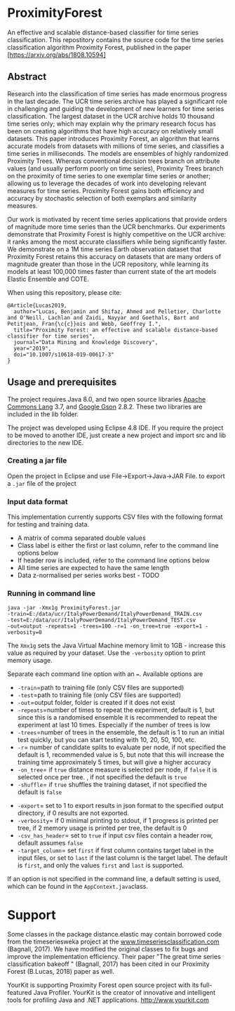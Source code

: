 

# ProximityForest
An effective and scalable distance-based classifier for time series classification. This repostitory contains the source code for the time series classification algorithm Proximity Forest, published in the paper [https://arxiv.org/abs/1808.10594]

## Abstract 
Research into the classification of time series has made enormous
progress in the last decade. The UCR time series archive has played a significant
role in challenging and guiding the development of new learners for time
series classification. The largest dataset in the UCR archive holds 10 thousand
time series only; which may explain why the primary research focus has been
on creating algorithms that have high accuracy on relatively small datasets.
This paper introduces Proximity Forest, an algorithm that learns accurate
models from datasets with millions of time series, and classifies a time series in
milliseconds. The models are ensembles of highly randomized Proximity Trees.
Whereas conventional decision trees branch on attribute values (and usually
perform poorly on time series), Proximity Trees branch on the proximity of
time series to one exemplar time series or another; allowing us to leverage
the decades of work into developing relevant measures for time series. Proximity
Forest gains both efficiency and accuracy by stochastic selection of both
exemplars and similarity measures.

Our work is motivated by recent time series applications that provide orders
of magnitude more time series than the UCR benchmarks. Our experiments
demonstrate that Proximity Forest is highly competitive on the UCR archive:
it ranks among the most accurate classifiers while being significantly faster.
We demonstrate on a 1M time series Earth observation dataset that Proximity
Forest retains this accuracy on datasets that are many orders of magnitude
greater than those in the UCR repository, while learning its models at least
100,000 times faster than current state of the art models Elastic Ensemble and
COTE.

When using this repository, please cite:
```
@Article{Lucas2019,
  author="Lucas, Benjamin and Shifaz, Ahmed and Pelletier, Charlotte and O'Neill, Lachlan and Zaidi, Nayyar and Goethals, Bart and Petitjean, Fran{\c{c}}ois and Webb, Geoffrey I.",
  title="Proximity Forest: an effective and scalable distance-based classifier for time series",
  journal="Data Mining and Knowledge Discovery",
  year="2019",
  doi="10.1007/s10618-019-00617-3"
}

```

## Usage and prerequisites

The project requires Java 8.0, and two open source libraries [Apache Commons Lang](https://commons.apache.org/proper/commons-lang/) 3.7, and [Google Gson](https://github.com/google/gson) 2.8.2. These two libraries are included in the lib folder.

The project was developed using Eclipse 4.8 IDE. If you require the project to be moved to another IDE, just create a new project and import src and lib directories to the new IDE.

###  Creating a jar file

Open the project in Eclipse and use File->Export->Java->JAR File. to export a `.jar` file of the project

### Input data format
This implementation currently supports CSV files with the following format for testing and training data. 

 - A matrix of comma separated double values
 - Class label is either the first or last column, refer to the command line options below
 - If header row is included, refer to the command line options below
 - All time series are expected to have the same length 
 - Data z-normalised per series works best  - TODO

### Running in command line 
```
java -jar -Xmx1g ProximityForest.jar 
-train=E:/data/ucr/ItalyPowerDemand/ItalyPowerDemand_TRAIN.csv 
-test=E:/data/ucr/ItalyPowerDemand/ItalyPowerDemand_TEST.csv 
-out=output -repeats=1 -trees=100 -r=1 -on_tree=true -export=1 -verbosity=0
```
The `Xmx1g` sets the Java Virtual Machine memory limit to 1GB - increase this value as required by your dataset. Use the `-verbosity` option to print memory usage.

Separate each command line option with an `=`. Available options are 
- `-train`=path to training file (only CSV files are supported)
- `-test`=path to training file (only CSV files are supported)
- `-out`=output folder, folder is created if it does not exist
- `-repeats`=number of times to repeat the experiment, default is 1, but since this is a randomised ensemble it is recommended to repeat the experiment at last 10 times. Especially if the number of trees is low
- `-trees`=number of trees in the ensemble, the default is 1 to run an initial test quickly, but you can start testing with 10, 20, 50, 100, etc.
- `-r`= number of candidate splits to evaluate per node, if not specified the default is 1, recommended value is 5, but note that this will increase the training time approximately 5 times, but will give a higher accuracy
- `-on_tree`= if `true` distance measure is selected per node, if `false` it is selected once per tree. , if not specified the default is `true` 
- `-shuffle`= if `true` shuffles the training dataset, if not specified the default is `false` 
<!---
- `-jvmwarmup`= if `true` some extra calculation is done before the experiment is started to "warmup" java virtual machine, this helps measure more accurate elapsed time for short duration.
-->
- `-export`= set to 1 to export results in json format to the specified output directory, if 0 results are not exported.
- `-verbosity`= if 0 minimal printing to stdout, if 1 progress is printed per tree, if 2 memory usage is printed per tree, the default is 0
- `-csv_has_header`= set to `true` if input csv files contain a header row, default assumes `false`
- `-target_column`= set `first` if first column contains target label in the input files, or set to `last` if the last column is the target label. The default is `first`, and only the values `first` and `last` is supported.  

If an option is not specified in the command line, a default setting is used, which can be found in the `AppContext.java`class.

# Support

Some classes in the package distance.elastic may contain borrowed code from the timeseriesweka project at the www.timeseriesclassification.com (Bagnall, 2017).  We have modified the original classes to fix bugs and improve the implementation efficiency. Their paper "The great time series classification bakeoff " (Bagnall, 2017) has been cited in our Proximity Forest (B.Lucas, 2018) paper as well.

YourKit is supporting Proximity Forest open source project with its full-featured Java Profiler.
YourKit is the creator of innovative and intelligent tools for profiling Java and .NET applications. http://www.yourkit.com 

